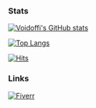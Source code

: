 ### Stats
[![Voidoffi's GitHub stats](https://github-readme-stats.vercel.app/api?username=Voidoffi&show_icons=true&theme=radical)](https://github.com/anuraghazra/github-readme-stats)

[![Top Langs](https://github-readme-stats.vercel.app/api/top-langs/?username=Voidoffi&layout=compact&theme=radical)](https://github.com/anuraghazra/github-readme-stats)

[![Hits](https://hits.seeyoufarm.com/api/count/incr/badge.svg?url=https%3A%2F%2Fgithub.com%2FVoidoffi%2F&count_bg=%234B4B4B&title_bg=%232F7BF3&icon=python.svg&icon_color=%23EDEA55&title=Visitors&edge_flat=false)](https://hits.seeyoufarm.com)

### Links
[![Fiverr](https://upload.wikimedia.org/wikipedia/commons/1/18/Fiverr_Logo_09.2020.svg)](https://www.fiverr.com/silensteam?up_rollout=true)
<!--
**Voidoffi/Voidoffi** is a ✨ _special_ ✨ repository because its `README.md` (this file) appears on your GitHub profile.

Here are some ideas to get you started:

- 🔭 I’m currently working on ...
- 🌱 I’m currently learning ...
- 👯 I’m looking to collaborate on ...
- 🤔 I’m looking for help with ...
- 💬 Ask me about ...
- 📫 How to reach me: ...
- 😄 Pronouns: ...
- ⚡ Fun fact: ...
-->
